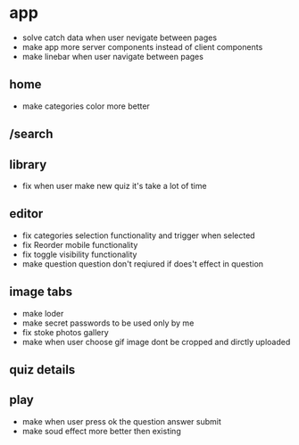 # app

- solve catch data when user nevigate between pages
- make app more server components instead of client components
- make linebar when user navigate between pages

## home

- make categories color more better

## /search

## library

- fix when user make new quiz it's take a lot of time

## editor

- fix categories selection functionality and trigger when selected
- fix Reorder mobile functionality
- fix toggle visibility functionality
- make question question don't reqiured if does't effect in question

## image tabs

- make loder
- make secret passwords to be used only by me
- fix stoke photos gallery
- make when user choose gif image dont be cropped and dirctly uploaded

## quiz details

## play

- make when user press ok the question answer submit
- make soud effect more better then existing
